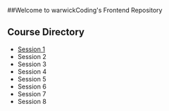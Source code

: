 ##Welcome to warwickCoding's Frontend Repository

Course Directory
----------------

- [Session 1][1]
- Session 2
- Session 3
- Session 4
- Session 5
- Session 6
- Session 7
- Session 8

[1]: /session_1
